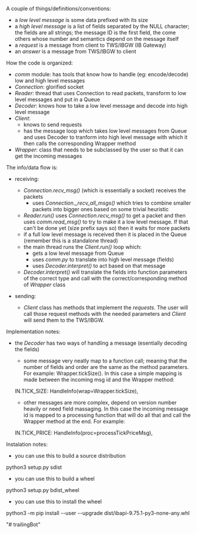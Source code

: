 A couple of things/definitions/conventions:
* a *low level message* is some data prefixed with its size
* a *high level message* is a list of fields separated by the NULL character; the fields are all strings; the message ID is the first field, the come others whose number and semantics depend on the message itself
* a *request* is a message from client to TWS/IBGW (IB Gateway)
* an *answer* is a message from TWS/IBGW to client


How the code is organized:
* *comm* module: has tools that know how to handle (eg: encode/decode) low and high level messages
* *Connection*: glorified socket
* *Reader*: thread that uses Connection to read packets, transform to low level messages and put in a Queue
* *Decoder*: knows how to take a low level message and decode into high level message
* *Client*:
  + knows to send requests
  + has the message loop which takes low level messages from Queue and uses Decoder to tranform into high level message with which it then calls the corresponding Wrapper method
* *Wrapper*: class that needs to be subclassed by the user so that it can get the incoming messages


The info/data flow is:

* receiving:
  + *Connection.recv_msg()* (which is essentially a socket) receives the packets
    - uses *Connection._recv_all_msgs()* which tries to combine smaller packets into bigger ones based on some trivial heuristic
  + *Reader.run()* uses *Connection.recv_msg()* to get a packet and then uses *comm.read_msg()* to try to make it a low level message. If that can't be done yet (size prefix says so) then it waits for more packets
  + if a full low level message is received then it is placed in the Queue (remember this is a standalone thread)
  + the main thread runs the *Client.run()* loop which:
    - gets a low level message from Queue
    - uses *comm.py* to translate into high level message (fields)
    - uses *Decoder.interpret()* to act based on that message
  + *Decoder.interpret()* will translate the fields into function parameters of the correct type and call with the correct/corresponding method of *Wrapper* class

* sending:
  + *Client* class has methods that implement the _requests_. The user will call those request methods with the needed parameters and *Client* will send them to the TWS/IBGW.


Implementation notes:

* the *Decoder* has two ways of handling a message (esentially decoding the fields)
    + some message very neatly map to a function call; meaning that the number of fields and order are the same as the method parameters. For example: Wrapper.tickSize(). In this case a simple mapping is made between the incoming msg id and the Wrapper method:

    IN.TICK_SIZE: HandleInfo(wrap=Wrapper.tickSize), 

    + other messages are more complex, depend on version number heavily or need field massaging. In this case the incoming message id is mapped to a processing function that will do all that and call the Wrapper method at the end. For example:

    IN.TICK_PRICE: HandleInfo(proc=processTickPriceMsg), 


Instalation notes:

* you can use this to build a source distribution

python3 setup.py sdist

* you can use this to build a wheel

python3 setup.py bdist_wheel

* you can use this to install the wheel

python3 -m pip install --user --upgrade dist/ibapi-9.75.1-py3-none-any.whl


"# trailingBot" 
